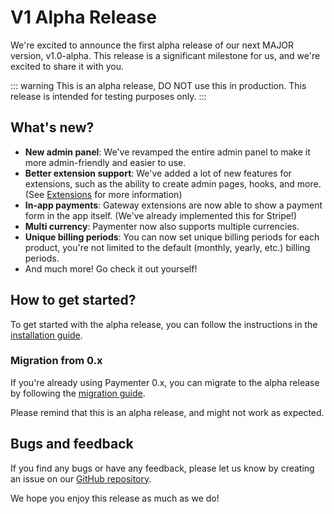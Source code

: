 # V1 Alpha Release

We're excited to announce the first alpha release of our next MAJOR version, v1.0-alpha. This release is a significant milestone for us, and we're excited to share it with you.

::: warning
This is an alpha release, DO NOT use this in production. This release is intended for testing purposes only.
:::

## What's new?

- **New admin panel**: We've revamped the entire admin panel to make it more admin-friendly and easier to use.
- **Better extension support**: We've added a lot of new features for extensions, such as the ability to create admin pages, hooks, and more. (See [Extensions](/docs/development/extensions/index) for more information)
- **In-app payments**: Gateway extensions are now able to show a payment form in the app itself. (We've already implemented this for Stripe!)
- **Multi currency**: Paymenter now also supports multiple currencies.
- **Unique billing periods**: You can now set unique billing periods for each product, you're not limited to the default (monthly, yearly, etc.) billing periods.
- And much more! Go check it out yourself!

## How to get started?

To get started with the alpha release, you can follow the instructions in the [installation guide](/docs/installation).

### Migration from 0.x

If you're already using Paymenter 0.x, you can migrate to the alpha release by following the [migration guide](/docs/guides/v0-migration).

Please remind that this is an alpha release, and might not work as expected. 

## Bugs and feedback

If you find any bugs or have any feedback, please let us know by creating an issue on our [GitHub repository](https://github.com/Paymenter/Paymenter/issues).

We hope you enjoy this release as much as we do!
